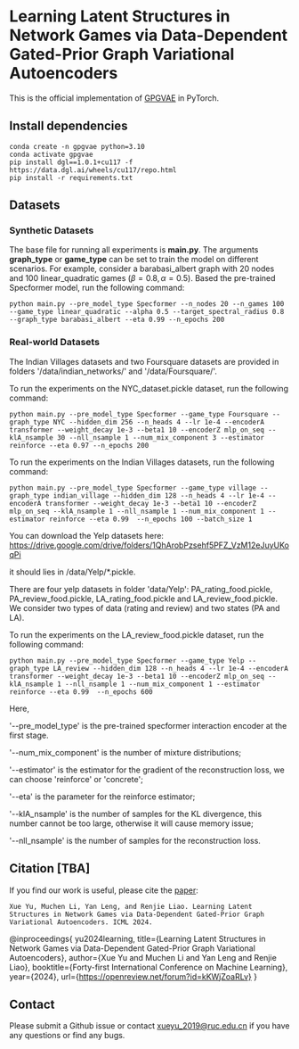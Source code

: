 # Learning Latent Structures in Network Games via Data-Dependent Gated-Prior Graph Variational Autoencoders

This is the official implementation of [GPGVAE]() in PyTorch.

   
## Install dependencies
```{bash}
conda create -n gpgvae python=3.10
conda activate gpgvae
pip install dgl==1.0.1+cu117 -f https://data.dgl.ai/wheels/cu117/repo.html
pip install -r requirements.txt
```

## Datasets
### Synthetic Datasets
The base file for running all experiments is **main.py**. The arguments **graph_type** or **game_type** can be set to train the model on different scenarios.
For example, consider a barabasi_albert graph with 20 nodes and 100 linear_quadratic games ($\beta = 0.8, \alpha = 0.5$).  Based the pre-trained Specformer model, run the following command:

```{bash}
python main.py --pre_model_type Specformer --n_nodes 20 --n_games 100 --game_type linear_quadratic --alpha 0.5 --target_spectral_radius 0.8 --graph_type barabasi_albert --eta 0.99 --n_epochs 200
```

### Real-world Datasets
The Indian Villages datasets and two Foursquare datasets are provided in folders '/data/indian_networks/' and '/data/Foursquare/'.


To run the experiments on the NYC_dataset.pickle dataset, run the following command:

```{bash}
python main.py --pre_model_type Specformer --game_type Foursquare --graph_type NYC --hidden_dim 256 --n_heads 4 --lr 1e-4 --encoderA transformer --weight_decay 1e-3 --beta1 10 --encoderZ mlp_on_seq --klA_nsample 30 --nll_nsample 1 --num_mix_component 3 --estimator reinforce --eta 0.97 --n_epochs 200
```

To run the experiments on the Indian Villages datasets, run the following command:

```{bash}
python main.py --pre_model_type Specformer --game_type village --graph_type indian_village --hidden_dim 128 --n_heads 4 --lr 1e-4 --encoderA transformer --weight_decay 1e-3 --beta1 10 --encoderZ mlp_on_seq --klA_nsample 1 --nll_nsample 1 --num_mix_component 1 --estimator reinforce --eta 0.99  --n_epochs 100 --batch_size 1
```

You can download the Yelp datasets here:
https://drive.google.com/drive/folders/1QhArobPzsehf5PFZ_VzM12eJuyUKoqPi

it should lies in /data/Yelp/*.pickle.

There are four yelp datasets in folder 'data/Yelp': PA_rating_food.pickle, PA_review_food.pickle, LA_rating_food.pickle and LA_review_food.pickle. We consider two types of data (rating and review) and two states (PA and LA). 

To run the experiments on the LA_review_food.pickle dataset, run the following command:

```{bash}
python main.py --pre_model_type Specformer --game_type Yelp --graph_type LA_review --hidden_dim 128 --n_heads 4 --lr 1e-4 --encoderA transformer --weight_decay 1e-3 --beta1 10 --encoderZ mlp_on_seq --klA_nsample 1 --nll_nsample 1 --num_mix_component 1 --estimator reinforce --eta 0.99  --n_epochs 600
```

Here,

'--pre_model_type' is the pre-trained specformer interaction encoder at the first stage.

'--num_mix_component' is the number of mixture distributions;

'--estimator' is the estimator for the gradient of the reconstruction loss, we can choose 'reinforce' or 'concrete';

'--eta' is the parameter for the reinforce estimator;

'--klA_nsample' is the number of samples for the KL divergence, this number cannot be too large, otherwise it will cause memory issue;

'--nll_nsample' is the number of samples for the reconstruction loss. 


## Citation [TBA]

If you find our work is useful, please cite the [paper]():

    Xue Yu, Muchen Li, Yan Leng, and Renjie Liao. Learning Latent Structures in Network Games via Data-Dependent Gated-Prior Graph Variational Autoencoders. ICML 2024.
    
   @inproceedings{
      yu2024learning,
      title={Learning Latent Structures in Network Games via Data-Dependent Gated-Prior Graph Variational Autoencoders},
      author={Xue Yu and Muchen Li and Yan Leng and Renjie Liao},
      booktitle={Forty-first International Conference on Machine Learning},
      year={2024},
      url={https://openreview.net/forum?id=kKWjZoaRLv}
      }
 

## Contact

Please submit a Github issue or contact xueyu_2019@ruc.edu.cn if you have any questions or find any bugs.
